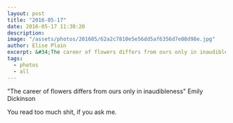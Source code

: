 ```yaml
---
layout: post
title: "2016-05-17"
date: 2016-05-17 11:30:20
description: 
image: "/assets/photos/201605/62a2c7810e5e56dd5af6356d7e08d98e.jpg"
author: Elise Plain
excerpt: &#34;The career of flowers differs from ours only in inaudibleness&#34; Emily Dickinson
tags: 
  - photos
  - all
---
```


&#34;The career of flowers differs from ours only in inaudibleness&#34; Emily Dickinson
<p></p>
<p>You read too much shit, if you ask me.</p>